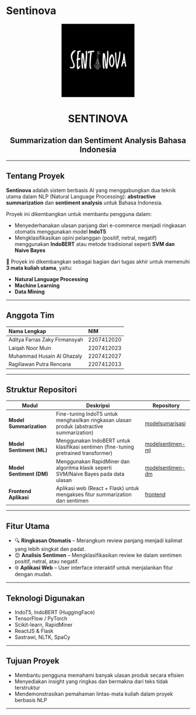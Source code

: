 # Sentinova

<div align="center">
  <img src="https://github.com/Sentinova-Summarization-Sentiment/.github/blob/main/logo_sentinova.png" width="200">
  <h1 align="center">SENTINOVA</h1>
  <h2 align="center">Summarization dan Sentiment Analysis Bahasa Indonesia</h2>
</div>

---

## Tentang Proyek

**Sentinova** adalah sistem berbasis AI yang menggabungkan dua teknik utama dalam NLP (Natural Language Processing): **abstractive summarization** dan **sentiment analysis** untuk Bahasa Indonesia.

Proyek ini dikembangkan untuk membantu pengguna dalam:
- Menyederhanakan ulasan panjang dari e-commerce menjadi ringkasan otomatis menggunakan model **IndoT5**
- Mengklasifikasikan opini pelanggan (positif, netral, negatif) menggunakan **IndoBERT** atau metode tradisional seperti **SVM dan Naive Bayes**

📘 Proyek ini dikembangkan sebagai bagian dari tugas akhir untuk memenuhi **3 mata kuliah utama**, yaitu:
- **Natural Language Processing**
- **Machine Learning**
- **Data Mining**

---

## Anggota Tim

| Nama Lengkap                    | NIM           |
| :----------------------------- | :------------ |
| Aditya Farras Zaky Firmansyah | 2207412020    |
| Laiqah Noor Muin               | 2207412023    |
| Muhammad Husain Al Ghazaly    | 2207412027    |
| Ragiliawan Putra Rencana      | 2207412013    |

---

## Struktur Repositori

| Modul                  | Deskripsi                                                                                  | Repository                                                                                   |
|------------------------|---------------------------------------------------------------------------------------------|----------------------------------------------------------------------------------------------|
| **Model Summarization**| Fine-tuning IndoT5 untuk menghasilkan ringkasan ulasan produk (abstractive summarization) | [modelsumarisasi](https://github.com/Sentinova-Summarization-Sentiment/modelsumarisasi)     |
| **Model Sentiment (ML)** | Menggunakan IndoBERT untuk klasifikasi sentimen (fine-tuning pretrained transformer)       | [modelsentimen-ml](https://github.com/Sentinova-Summarization-Sentiment/modelsentimen-ml)   |
| **Model Sentiment (DM)** | Menggunakan RapidMiner dan algoritma klasik seperti SVM/Naive Bayes pada data ulasan      | [modelsentimen-dm](https://github.com/Sentinova-Summarization-Sentiment/modelsentimen-dm)   |
| **Frontend Aplikasi**  | Aplikasi web (React + Flask) untuk mengakses fitur summarization dan sentimen            | [frontend](https://github.com/Sentinova-Summarization-Sentiment/frontend)                   |

---

## Fitur Utama

- 🔍 **Ringkasan Otomatis** – Merangkum review panjang menjadi kalimat yang lebih singkat dan padat.
- 😊 **Analisis Sentimen** – Mengklasifikasikan review ke dalam sentimen positif, netral, atau negatif.
- 🌐 **Aplikasi Web** – User interface interaktif untuk menjalankan fitur dengan mudah.

---

## Teknologi Digunakan

- IndoT5, IndoBERT (HuggingFace)
- TensorFlow / PyTorch
- Scikit-learn, RapidMiner
- ReactJS & Flask
- Sastrawi, NLTK, SpaCy

---

## Tujuan Proyek

- Membantu pengguna memahami banyak ulasan produk secara efisien
- Menyediakan insight yang ringkas dan bermakna dari teks tidak terstruktur
- Mendemonstrasikan pemahaman lintas-mata kuliah dalam proyek berbasis NLP

---


